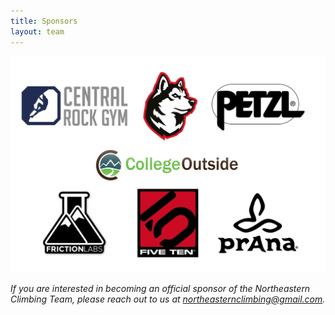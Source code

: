 ```yaml
---
title: Sponsors
layout: team
---
```


![The Northeastern Climbing Team Sponsors](/images/sponsors.png)


*If you are interested in becoming an official sponsor of the Northeastern Climbing Team, please reach out to us at northeasternclimbing@gmail.com.*
